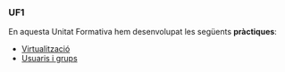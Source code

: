 ### UF1

En aquesta Unitat Formativa hem desenvolupat les següents **pràctiques**:
- [Virtualització](https://htmlpreview.github.io/?https://github.com/Salmaa258/Portfoli/blob/main/Moduls/M01-SistemesInform%C3%A0tics/UF1/PracticaVirtualitzacio/PracticaVirtualitzacioM01.html)
- [Usuaris i grups](https://htmlpreview.github.io/?https://github.com/Salmaa258/Portfoli/blob/main/Moduls/M01-SistemesInformàtics/UF1/PracticaUsuarisGrups/PrcticausuarisgrupsipermisosM01.html)
